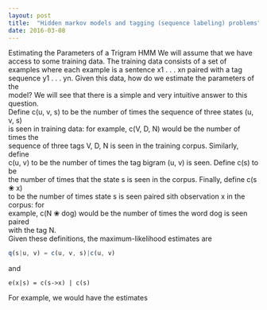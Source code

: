 ```yaml
---
layout: post
title:  "Hidden markov models and tagging (sequence labeling) problems"
date: 2016-03-08
---
```


Estimating the Parameters of a Trigram HMM
We will assume that we have access to some training data. The training data consists   of a set of examples where each example is a sentence x1 . . . xn paired with a
tag sequence y1 . . . yn. Given this data, how do we estimate the parameters of the  
model? We will see that there is a simple and very intuitive answer to this question.  
Define c(u, v, s) to be the number of times the sequence of three states (u, v, s)  
is seen in training data: for example, c(V, D, N) would be the number of times the  
sequence of three tags V, D, N is seen in the training corpus. Similarly, define  
c(u, v) to be the number of times the tag bigram (u, v) is seen. Define c(s) to be  
the number of times that the state s is seen in the corpus. Finally, define c(s ❀ x)  
to be the number of times state s is seen paired sith observation x in the corpus: for  
example, c(N ❀ dog) would be the number of times the word dog is seen paired  
with the tag N.  
Given these definitions, the maximum-likelihood estimates are  

```javascript 
q(s|u, v) = c(u, v, s)|c(u, v)
```

and  

~~~
e(x|s) = c(s->x) | c(s)
~~~

For example, we would have the estimates
